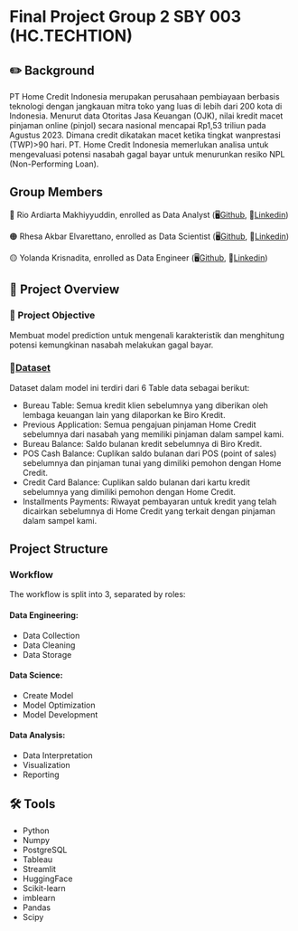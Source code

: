 
# Final Project Group 2 SBY 003 (HC.TECHTION)

## ✏️ Background
PT Home Credit Indonesia merupakan perusahaan pembiayaan berbasis teknologi dengan jangkauan mitra toko yang luas di lebih dari 200 kota di Indonesia. Menurut data Otoritas Jasa Keuangan (OJK), nilai kredit macet pinjaman online (pinjol) secara nasional mencapai Rp1,53 triliun pada Agustus 2023. Dimana credit dikatakan macet ketika tingkat wanprestasi (TWP)>90 hari. PT. Home Credit Indonesia memerlukan analisa untuk mengevaluasi potensi nasabah gagal bayar untuk menurunkan resiko NPL (Non-Performing Loan). 


## Group Members
🔴 Rio Ardiarta Makhiyyuddin, enrolled as Data Analyst (🖥️[Github](https://github.com/ARDIRIIO), 👤[Linkedin](https://www.linkedin.com/in/rio-ardiarta-makhiyyuddin-407859142/))

🟠 Rhesa Akbar Elvarettano, enrolled as Data Scientist (🖥️[Github](https://github.com/rhesaakbar01), 👤[Linkedin](https://www.linkedin.com/in/rhesaakbarelvarettano/))

🟡 Yolanda Krisnadita, enrolled as Data Engineer (🖥️[Github](https://github.com/YolandaKrisnadita), 👤[Linkedin](https://www.linkedin.com/in/haloyolanda/))

## 📢 Project Overview
### 🎯 Project Objective
Membuat model prediction untuk mengenali karakteristik dan menghitung potensi kemungkinan nasabah melakukan gagal bayar.

### 📑[Dataset](https://www.kaggle.com/competitions/home-credit-default-risk/data)
Dataset dalam model ini terdiri dari 6 Table data sebagai berikut:
                
- Bureau Table: Semua kredit klien sebelumnya yang diberikan oleh lembaga keuangan lain yang dilaporkan ke Biro Kredit.
- Previous Application: Semua pengajuan pinjaman Home Credit sebelumnya dari nasabah yang memiliki pinjaman dalam sampel kami.
- Bureau Balance: Saldo bulanan kredit sebelumnya di Biro Kredit.
- POS Cash Balance: Cuplikan saldo bulanan dari POS (point of sales) sebelumnya dan pinjaman tunai yang dimiliki pemohon dengan Home Credit.
- Credit Card Balance: Cuplikan saldo bulanan dari kartu kredit sebelumnya yang dimiliki pemohon dengan Home Credit.
- Installments Payments: Riwayat pembayaran untuk kredit yang telah dicairkan sebelumnya di Home Credit yang terkait dengan pinjaman dalam sampel kami.

## Project Structure
### Workflow
The workflow is split into 3, separated by roles:

#### Data Engineering:
- Data Collection
- Data Cleaning
- Data Storage

#### Data Science:
- Create Model
- Model Optimization
- Model Development

#### Data Analysis:
- Data Interpretation
- Visualization
- Reporting

## 🛠 Tools
- Python
- Numpy
- PostgreSQL
- Tableau 
- Streamlit
- HuggingFace 
- Scikit-learn
- imblearn
- Pandas
- Scipy

